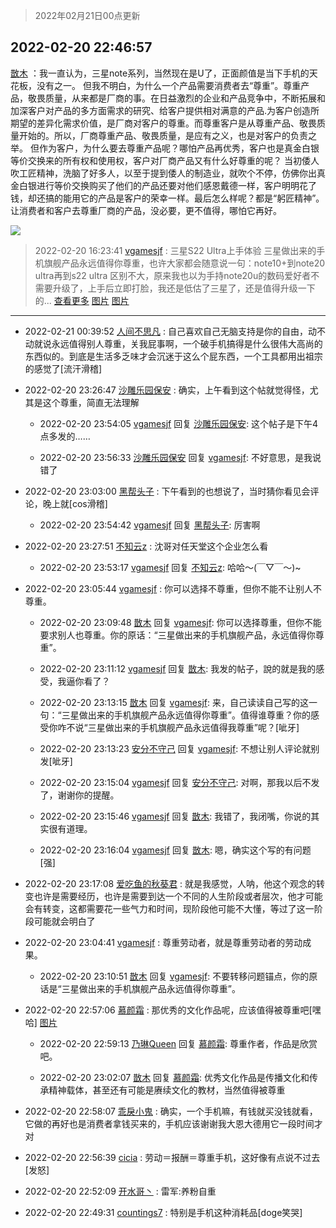 > 2022年02月21日00点更新
<link rel="stylesheet" href="https://cdn.jsdelivr.net/gh/taotie6/sampleJSON@main/css/photo_show.css">
<meta name="referrer" content="no-referrer" />


 ## 2022-02-20 22:46:57 

 [㪚木](https://www.coolapk.com/feed/33704647?shareKey=MDVjMTg1YTE0YjI4NjIxMjU3YzI~) ：我一直认为，三星note系列，当然现在是U了，正面颜值是当下手机的天花板，没有之一。
但我不明白，为什么一个产品需要消费者去“尊重”。尊重产品，敬畏质量，从来都是厂商的事。在日益激烈的企业和产品竞争中<!--break-->，不断拓展和加深客户对产品的多方面需求的研究、给客户提供相对满意的产品.为客户创造所期望的差异化需求价值，是厂商对客户的尊重。而尊重客户是从尊重产品、敬畏质量开始的。所以，厂商尊重产品、敬畏质量，是应有之义，也是对客户的负责之举。
但作为客户，为什么要去尊重产品呢？哪怕产品再优秀，客户也是真金白银等价交换来的所有权和使用权，客户对厂商产品又有什么好尊重的呢？
当初倭人吹工匠精神，洗脑了好多人，以至于提到倭人的制造业，就吹个不停，仿佛你出真金白银进行等价交换购买了他们的产品还要对他们感恩戴德一样，客户明明花了钱，却还搞的能用它的产品是客户的荣幸一样。最后怎么样呢？都是“躬匠精神”。
让消费者和客户去尊重厂商的产品，没必要，更不值得，哪怕它再好。 

<div class="album">
<img class="img-item" src="http://image.coolapk.com/feed/2020/0511/21/1081091_45bad8f3_4880_7713@356x200.gif" />
</div>

> 2022-02-20 16:23:41 
> [vgamesjf](https://www.coolapk.com/feed/33695360?shareKey=NDRhZDIzODUwNmI1NjIxMjU3YzI~) : 三星S22 Ultra上手体验 三星做出来的手机旗舰产品永远值得你尊重，也许大家都会随意说一句：note10+到note20 ultra再到s22 ultra 区别不大，原来我也以为手持note20u的数码爱好者不需要升级了，上手后立即打脸，我还是低估了三星了，还是值得升级一下的... <a href="">查看更多</a> 
[图片](http://image.coolapk.com/feed/2022/0220/16/306306_338a7441_5365_9456_446@2497x3320.jpeg)
[图片](http://image.coolapk.com/feed/2022/0220/16/306306_16e0294e_5365_9462_165@2494x3325.jpeg)

 ------- 

- 2022-02-21 00:39:52 [人间不思凡](uid=2080265) : 自己喜欢自己无脑支持是你的自由，动不动就说永远值得别人尊重，关我屁事啊，一个破手机搞得是什么很伟大高尚的东西似的。到底是生活多乏味才会沉迷于这么个屁东西，一个工具都用出祖宗的感觉了[流汗滑稽] 

- 2022-02-20 23:26:47 [沙雕乐园保安](uid=17790626) : 确实，上午看到这个帖就觉得怪，尤其是这个尊重，简直无法理解 

    - 2022-02-20 23:54:05 [vgamesjf](uid=306306) 回复 [沙雕乐园保安](uid=17790626): 这个帖子是下午4点多发的…… 

    - 2022-02-20 23:56:33 [沙雕乐园保安](uid=17790626) 回复 [vgamesjf](uid=306306): 不好意思，是我说错了 

- 2022-02-20 23:03:00 [黑帮头子](uid=2838832) : 下午看到的也想说了，当时猜你看见会评论，晚上就[cos滑稽] 

    - 2022-02-20 23:54:42 [vgamesjf](uid=306306) 回复 [黑帮头子](uid=2838832): 厉害啊 

- 2022-02-20 23:27:51 [不知云z](uid=5657858) : 沈哥对任天堂这个企业怎么看 

    - 2022-02-20 23:53:17 [vgamesjf](uid=306306) 回复 [不知云z](uid=5657858): 哈哈～(￣▽￣～)~ 

- 2022-02-20 23:05:44 [vgamesjf](uid=306306) : 你可以选择不尊重，但你不能不让别人不尊重。 

    - 2022-02-20 23:09:48 [㪚木](uid=1081091) 回复 [vgamesjf](uid=306306): 你可以选择尊重，但你不能要求别人也尊重。你的原话：“三星做出来的手机旗舰产品，永远值得你尊重”。 

    - 2022-02-20 23:11:12 [vgamesjf](uid=306306) 回复 [㪚木](uid=1081091): 我发的帖子，說的就是我的感受，我逼你看了？ 

    - 2022-02-20 23:13:15 [㪚木](uid=1081091) 回复 [vgamesjf](uid=306306): 来，自己读读自己写的这一句：“三星做出来的手机旗舰产品永远值得你尊重”。值得谁尊重？你的感受你咋不说“三星做出来的手机旗舰产品永远值得我尊重”呢？[呲牙] 

    - 2022-02-20 23:13:23 [安分不守己](uid=708582) 回复 [vgamesjf](uid=306306): 不想让别人评论就别发[呲牙] 

    - 2022-02-20 23:15:04 [vgamesjf](uid=306306) 回复 [安分不守己](uid=708582): 对啊，那我以后不发了，谢谢你的提醒。 

    - 2022-02-20 23:15:46 [vgamesjf](uid=306306) 回复 [㪚木](uid=1081091): 我错了，我闭嘴，你说的其实很有道理。 

    - 2022-02-20 23:16:04 [vgamesjf](uid=306306) 回复 [㪚木](uid=1081091): 嗯，确实这个写的有问题[强] 

- 2022-02-20 23:17:08 [爱吃鱼的秋葵君](uid=1197189) : 就是我感觉，人呐，他这个观念的转变也许是需要经历，也许是需要到达一个不同的人生阶段或者层次，他才可能会有转变，这都需要花一些气力和时间，现阶段他可能不大懂，等过了这一阶段可能就会明白了 

- 2022-02-20 23:04:41 [vgamesjf](uid=306306) : 尊重劳动者，就是尊重劳动者的劳动成果。 

    - 2022-02-20 23:10:51 [㪚木](uid=1081091) 回复 [vgamesjf](uid=306306): 不要转移问题锚点，你的原话是“三星做出来的手机旗舰产品永远值得你尊重”。 

- 2022-02-20 22:57:06 [慕颜霜](uid=3801065) : 那优秀的文化作品呢，应该值得被尊重吧[嘿哈] [图片](http://image.coolapk.com/feed/2022/0220/22/3801065_9a8f725c_9025_3745_305@1080x2835.jpeg)

    - 2022-02-20 22:59:13 [乃琳Queen](uid=2370903) 回复 [慕颜霜](uid=3801065): 尊重作者，作品是欣赏吧。 

    - 2022-02-20 23:02:07 [㪚木](uid=1081091) 回复 [慕颜霜](uid=3801065): 优秀文化作品是传播文化和传承精神载体，甚至还有可能是赓续文化的教材，当然值得被尊重 

- 2022-02-20 22:58:07 [乖戾小鬼](uid=3038000) : 确实，一个手机嘛，有钱就买没钱就看，它做的再好也是消费者拿钱买来的，手机应该谢谢我大恩大德用它一段时间才对 

- 2022-02-20 22:56:39 [cicia](uid=6177749) : 劳动＝报酬＝尊重手机，这好像有点说不过去[发怒] 

- 2022-02-20 22:52:09 [开水哥丶](uid=608451) : 雷军:养粉自重 

- 2022-02-20 22:49:31 [countings7](uid=4259157) : 特别是手机这种消耗品[doge笑哭] 

